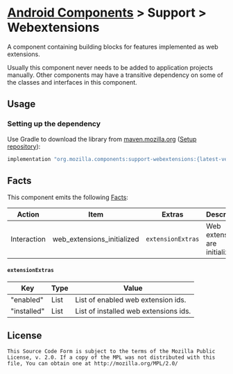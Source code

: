 # [Android Components](../../../README.md) > Support > Webextensions

A component containing building blocks for features implemented as web extensions.

Usually this component never needs to be added to application projects manually. Other components may have a transitive dependency on some of the classes and interfaces in this component.

## Usage

### Setting up the dependency

Use Gradle to download the library from [maven.mozilla.org](https://maven.mozilla.org/) ([Setup repository](../../../README.md#maven-repository)):

```Groovy
implementation "org.mozilla.components:support-webextensions:{latest-version}"
```

## Facts

This component emits the following [Facts](../../support/base/README.md#Facts):

| Action      | Item                       | Extras            | Description                     |
|-------------|----------------------------|-------------------|---------------------------------|
| Interaction | web_extensions_initialized | `extensionExtras` | Web extensions are initialized. |


#### `extensionExtras`

| Key         | Type         | Value                                 |
|-------------|--------------|---------------------------------------|
| "enabled"   | List<String> | List of enabled web extension ids.    |
| "installed" | List<String> | List of installed web extensions ids. |

## License

    This Source Code Form is subject to the terms of the Mozilla Public
    License, v. 2.0. If a copy of the MPL was not distributed with this
    file, You can obtain one at http://mozilla.org/MPL/2.0/

